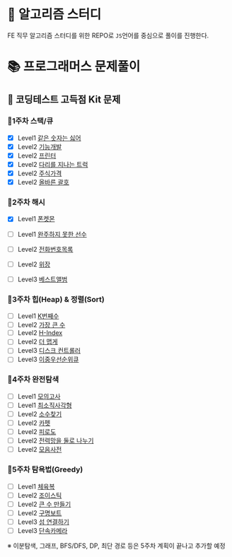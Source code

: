 # 🍳 알고리즘 스터디 
FE 직무 알고리즘 스터디를 위한 REPO로 `JS`언어를 중심으로 풀이를 진행한다.

# 📚 프로그래머스 문제풀이
## 📖 코딩테스트 고득점 Kit 문제
### 📝1주차 스택/큐
- [x] Level1 [같은 숫자는 싫어](https://school.programmers.co.kr/learn/courses/30/lessons/12906)
- [x] Level2 [기능개발](https://school.programmers.co.kr/learn/courses/30/lessons/42586)
- [x] Level2 [프린터](https://school.programmers.co.kr/learn/courses/30/lessons/42587)
- [x] Level2 [다리를 지나는 트럭](https://school.programmers.co.kr/learn/courses/30/lessons/42583)
- [x] Level2 [주식가격](https://school.programmers.co.kr/learn/courses/30/lessons/42584)
- [x] Level2 [올바른 괄호](https://school.programmers.co.kr/learn/courses/30/lessons/12909)

### 📝2주차 해시
- [x] Level1 [폰켓몬](https://school.programmers.co.kr/learn/courses/30/lessons/1845)
- [ ] Level1 [완주하지 못한 선수](https://school.programmers.co.kr/learn/courses/30/lessons/42576)
- [ ] Level2 [전화번호목록](https://school.programmers.co.kr/learn/courses/30/lessons/42577)
- [ ] Level2 [위장](https://school.programmers.co.kr/learn/courses/30/lessons/42578)
- [ ] Level3 [베스트앨범](https://school.programmers.co.kr/learn/courses/30/lessons/42579)


### 📝3주차 힙(Heap) & 정렬(Sort)
- [ ] Level1 [K번째수](https://school.programmers.co.kr/learn/courses/30/lessons/42748)
- [ ] Level2 [가장 큰 수](https://school.programmers.co.kr/learn/courses/30/lessons/42746)
- [ ] Level2 [H-Index](https://school.programmers.co.kr/learn/courses/30/lessons/42747)
- [ ] Level2 [더 맵게](https://school.programmers.co.kr/learn/courses/30/lessons/42626)
- [ ] Level3 [디스크 컨트롤러](https://school.programmers.co.kr/learn/courses/30/lessons/42627)
- [ ] Level3 [이중우선순위큐](https://school.programmers.co.kr/learn/courses/30/lessons/42628)

### 📝4주차 완전탐색
- [ ] Level1 [모의고사](https://school.programmers.co.kr/learn/courses/30/lessons/42840)
- [ ] Level1 [최소직사각형](https://school.programmers.co.kr/learn/courses/30/lessons/86491)
- [ ] Level2 [소수찾기](https://school.programmers.co.kr/learn/courses/30/lessons/42839)
- [ ] Level2 [카펫](https://school.programmers.co.kr/learn/courses/30/lessons/42842)
- [ ] Level2 [피로도](https://school.programmers.co.kr/learn/courses/30/lessons/87946)
- [ ] Level2 [전력망을 둘로 나누기](https://school.programmers.co.kr/learn/courses/30/lessons/86971)
- [ ] Level2 [모음사전](https://school.programmers.co.kr/learn/courses/30/lessons/84512)

### 📝5주차 탐욕법(Greedy)
- [ ] Level1 [체육복](https://school.programmers.co.kr/learn/courses/30/lessons/42862)
- [ ] Level2 [조이스틱](https://school.programmers.co.kr/learn/courses/30/lessons/42860)
- [ ] Level2 [큰 수 만들기](https://school.programmers.co.kr/learn/courses/30/lessons/42883)
- [ ] Level2 [구명보트](https://school.programmers.co.kr/learn/courses/30/lessons/42885)
- [ ] Level3 [섬 연결하기](https://school.programmers.co.kr/learn/courses/30/lessons/42861)
- [ ] Level3 [단속카메라](https://school.programmers.co.kr/learn/courses/30/lessons/42884)

※ 이분탐색, 그래프, BFS/DFS, DP, 최단 경로 등은 5주차 계획이 끝나고 추가할 예정